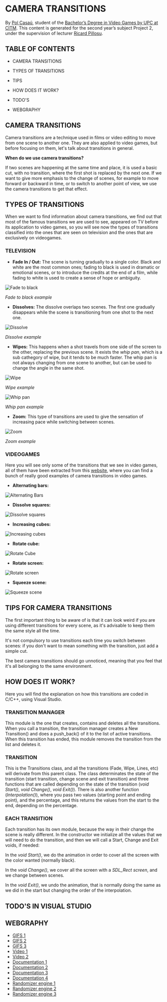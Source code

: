 # CAMERA TRANSITIONS

By [Pol Casaú](https://linkedin.com/in/pol-casaú-779045181/), student of the [Bachelor’s Degree in Video Games by UPC at CITM](https://www.citm.upc.edu/ing/estudis/graus-videojocs/). This content is generated for the second year’s subject Project 2, under the supervision of lecturer [Ricard Pillosu](https://www.linkedin.com/in/ricardpillosu/?originalSubdomain=es).

## TABLE OF CONTENTS

- CAMERA TRANSITIONS

- TYPES OF TRANSITIONS

- TIPS

- HOW DOES IT WORK?

- TODO'S

- WEBGRAPHY

## CAMERA TRANSITIONS
Camera transitions are a technique used in films or video editing to move from one scene to another one. They are also applied to video games, but before focusing on them, let's talk about transitions in general.

__When do we use camera transitions?__

If two scenes are happening at the same time and place, it is used a basic cut, with no transition, where the first shot is replaced by the next one.
If we want to give more emphasis to the change of scenes, for example to move forward or backward in time, or to switch to another point of view, we use the camera transitions to get that effect.

## TYPES OF TRANSITIONS
When we want to find information about camera transitions, we find out that most of the famous transitions we are used to see, appeared on TV before its application to video games, so you will see now the types of transitions classified into the ones that are seen on television and the ones that are exclusively on videogames.

### TELEVISION

- __Fade In / Out:__ The scene is turning gradually to a single color. Black and white are the most common ones; fading to black is used in dramatic or emotional scenes, or to introduce the credits at the end of a film, while fading to white is used to create a sense of hope or ambiguity.

![Fade to black](https://raw.githubusercontent.com/Bullseye14/Camera-Transitions/gh-pages/Images/FadeToBlack.gif)

_Fade to black example_

- __Dissolves:__ The dissolve overlaps two scenes. The first one gradually disappears while the scene is transitioning from one shot to the next one.

![Dissolve](https://raw.githubusercontent.com/Bullseye14/Camera-Transitions/gh-pages/Images/Dissolve.gif)

_Dissolve example_

- __Wipes:__ This happens when a shot travels from one side of the screen to the other, replacing the previous scene. It exists the _whip pan_, which is a sub cathegory of wipe, but it tends to be much faster. The whip pan is not always changing from one scene to another, but can be used to change the angle in the same shot.

![Wipe](https://raw.githubusercontent.com/Bullseye14/Camera-Transitions/gh-pages/Images/Wipe.gif) 

_Wipe example_

![Whip pan](https://raw.githubusercontent.com/Bullseye14/Camera-Transitions/gh-pages/Images/Whip%20pan.gif)

_Whip pan example_

- __Zoom:__ This type of transitions are used to give the sensation of increasing pace while switching between scenes.

![Zoom](https://raw.githubusercontent.com/Bullseye14/Camera-Transitions/gh-pages/Images/Zoom.gif)

_Zoom example_

### VIDEOGAMES

Here you will see only some of the transitions that we see in video games, all of them have been extracted from this [website](http://www.davetech.co.uk/screentransitions), where you can find a bunch of really good examples of camera transitions in video games.

- __Alternating bars:__ 

![Alternating Bars](https://raw.githubusercontent.com/Bullseye14/Camera-Transitions/gh-pages/Images/alternating_bars.gif)

- __Dissolve squares:__ 

![Dissolve squares](https://raw.githubusercontent.com/Bullseye14/Camera-Transitions/gh-pages/Images/dissolve_squares.gif)

- __Increasing cubes:__ 

![Increasing cubes](https://raw.githubusercontent.com/Bullseye14/Camera-Transitions/gh-pages/Images/increasing_cubes.gif)

- __Rotate cube:__ 

![Rotate Cube](https://raw.githubusercontent.com/Bullseye14/Camera-Transitions/gh-pages/Images/rotate_cube.gif)

- __Rotate screen:__ 

![Rotate screen](https://raw.githubusercontent.com/Bullseye14/Camera-Transitions/gh-pages/Images/rotate_screen.gif)

- __Squeeze scene:__ 

![Squeeze scene](https://raw.githubusercontent.com/Bullseye14/Camera-Transitions/gh-pages/Images/squeeze.gif)

## TIPS FOR CAMERA TRANSITIONS
The first important thing to be aware of is that it can look weird if you are using different transitions for every scene, as it's advisable to keep them the same style all the time.

It's not compulsory to use transitions each time you switch between scenes: if you don't want to mean something with the transition, just add a simple cut.

The best camera transitions should go unnoticed, meaning that you feel that it's all belonging to the same environment.

## HOW DOES IT WORK?

Here you will find the explanation on how this transitions are coded in C/C++, using Visual Studio.

### TRANSITION MANAGER

This module is the one that creates, contains and deletes all the transitions. When you call a transition, the transition manager creates a New Transition() and does a push_back() of it to the list of active transitions. When this transition has ended, this module removes the transition from the list and deletes it.

### TRANSITION

This is the Transitions class, and all the transitions (Fade, Wipe, Lines, etc) will derivate from this parent class. The class determinates the state of the transition (start transition, change scene and exit transition) and three functions that are called depending on the state of the transition (_void Start()_, _void Change()_, _void Exit()_). There is also another function (_Interpolation()_), where you pass two values (starting point and ending point), and the percentage, and this returns the values from the start to the end, depending on the percentage.

### EACH TRANSITION

Each transition has its own module, because the way in their change the scene is really different. In the constructor we initialize all the values that we will need to do the transition, and then we will call a Start, Change and Exit voids, if needed:

In the _void Start()_, we do the animation in order to cover all the screen with the color wanted (normally black).

In the _void Change()_, we cover all the screen with a _SDL_Rect screen_, and we change between scenes.

In the _void Exit()_, we undo the animation, that is normally doing the same as we did in the start but changing the order of the interpolation.

## TODO'S IN VISUAL STUDIO

## WEBGRAPHY

- [GIFS 1](https://www.youtube.com/watch?v=OAH0MoAv2CI)
- [GIFS 2](https://www.youtube.com/watch?v=dJ21oJURdTE)
- [GIFS 3](https://www.youtube.com/watch?v=iWGvt3KkfqU)
- [Video 1](https://www.youtube.com/watch?v=BagcGilr5vc)
- [Video 2](https://www.youtube.com/watch?v=C7307qRmlMI)
- [Documentation 1](http://www.ibuprogames.com/2015/11/10/camera-transitions/)
- [Documentation 2](http://www.davetech.co.uk/screentransitions)
- [Documentation 3](https://www.webopedia.com/TERM/S/shader.html)
- [Documentation 4](https://biteable.com/blog/tips/video-transitions-effects-examples/)
- [Randomizer engine 1](http://www.cplusplus.com/forum/general/188645/)
- [Randomizer engine 2](https://stackoverflow.com/questions/15461140/stddefault-random-engine-generate-values-between-0-0-and-1-0)
- [Randomizer engine 3](https://es.cppreference.com/w/cpp/algorithm/random_shuffle)
